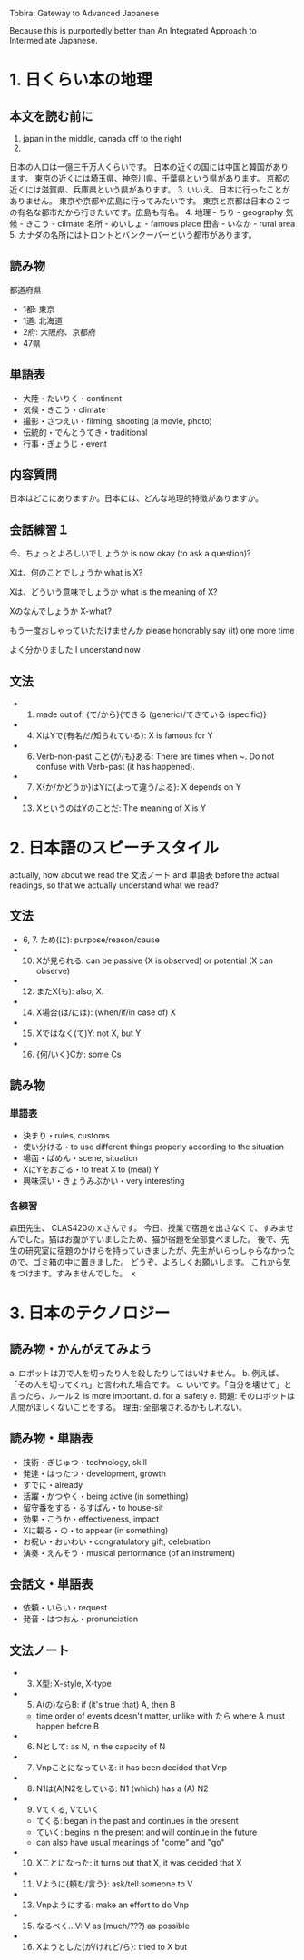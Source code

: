Tobira: Gateway to Advanced Japanese

Because this is purportedly better than An Integrated Approach to Intermediate Japanese.

# 1. 日くらい本の地理

## 本文を読む前に

1. japan in the middle, canada off to the right
2.
日本の人口は一億三千万人くらいです。
日本の近くの国には中国と韓国があります。
東京の近くには埼玉県、神奈川県、千葉県という県があります。
京都の近くには滋賀県、兵庫県という県があります。
3.
いいえ、日本に行ったことがありません。
東京や京都や広島に行ってみたいです。
東京と京都は日本の２つの有名な都市だから行きたいです。広島も有名。
4.
地理 - ちり - geography
気候 - きこう - climate
名所 - めいしょ - famous place
田舎 - いなか - rural area
5.
カナダの名所にはトロントとバンクーバーという都市があります。

## 読み物

都道府県
- 1都: 東京
- 1道: 北海道
- 2府: 大阪府、京都府
- 47県

## 単語表

- 大陸・たいりく・continent
- 気候・きこう・climate
- 撮影・さつえい・filming, shooting (a movie, photo)
- 伝統的・でんとうてき・traditional
- 行事・ぎょうじ・event

## 内容質問

日本はどこにありますか。日本には、どんな地理的特徴がありますか。

## 会話練習１

今、ちょっとよろしいでしょうか
is now okay (to ask a question)?

Xは、何のことでしょうか
what is X?

Xは、どういう意味でしょうか
what is the meaning of X?

Xのなんでしょうか
X-what?

もう一度おしゃっていただけませんか
please honorably say (it) one more time

よく分かりました
I understand now

## 文法

- 1. made out of: {で/から}{できる (generic)/できている (specific)}
- 4. XはYで{有名だ/知られている}: X is famous for Y
- 6. Verb-non-past こと{が/も}ある: There are times when ~. Do not confuse with Verb-past (it has happened).
- 7. X{か/かどうか}はYに{よって違う/よる}: X depends on Y
- 13. XというのはYのことだ: The meaning of X is Y

# 2. 日本語のスピーチスタイル

actually, how about we read the 文法ノート and 単語表 before the actual
readings, so that we actually understand what we read?

## 文法

- 6, 7. ため(に): purpose/reason/cause
- 10. Xが見られる: can be passive (X is observed) or potential (X can observe)
- 12. またX(も): also, X.
- 14. X場合(は/には): (when/if/in case of) X
- 15. Xではなく(て)Y: not X, but Y
- 16. {何/いく}Cか: some Cs

## 読み物

### 単語表

- 決まり・rules, customs
- 使い分ける・to use different things properly according to the situation
- 場面・ばめん・scene, situation
- XにYをおごる・to treat X to (meal) Y
- 興味深い・きょうみぶかい・very interesting

### 各練習

森田先生、
CLAS420のｘさんです。
今日、授業で宿題を出さなくて、すみませんでした。猫はお腹がすいましたため、猫が宿題を全部食べました。
後で、先生の研究室に宿題のかけらを持っていきましたが、先生がいらっしゃらなかったので、ゴミ箱の中に置きました。
どうぞ、よろしくお願いします。
これから気をつけます。すみませんでした。
ｘ

# 3. 日本のテクノロジー

## 読み物・かんがえてみよう

a. ロボットは刀で人を切ったり人を殺したりしてはいけません。
b. 例えば、「その人を切ってくれ」と言われた場合です。
c. いいです。「自分を壊せて」と言ったら、ルール２ is more important.
d. for ai safety
e. 問題: そのロボットは人間がほしくないことをする。
理由: 全部壊されるかもしれない。

## 読み物・単語表

- 技術・ぎじゅつ・technology, skill
- 発達・はったつ・development, growth
- すでに・already
- 活躍・かつやく・being active (in something)
- 留守番をする・るすばん・to house-sit
- 効果・こうか・effectiveness, impact
- Xに載る・の・to appear (in something)
- お祝い・おいわい・congratulatory gift, celebration
- 演奏・えんそう・musical performance (of an instrument)

## 会話文・単語表

- 依頼・いらい・request
- 発音・はつおん・pronunciation

## 文法ノート

- 3. X型: X-style, X-type
- 5. A(の)ならB: if (it's true that) A, then B
  - time order of events doesn't matter, unlike with たら where A must happen before B
- 6. Nとして: as N, in the capacity of N
- 7. Vnpことになっている: it has been decided that Vnp
- 8. N1は(A)N2をしている: N1 (which) has a (A) N2
- 9. Vてくる, Vていく
  - てくる: began in the past and continues in the present
  - ていく: begins in the present and will continue in the future
  - can also have usual meanings of "come" and "go"
- 10. Xことになった: it turns out that X, it was decided that X
- 11. Vように{頼む/言う}: ask/tell someone to V
- 13. Vnpようにする: make an effort to do Vnp
- 15. なるべく...V: V as (much/???) as possible
- 16. Xようとした{が/けれど/ら}: tried to X but
